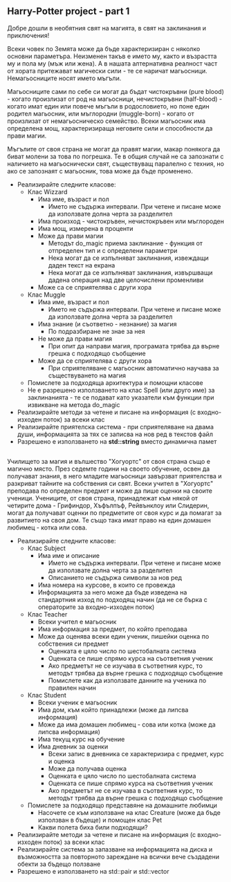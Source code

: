 ## Harry-Potter project - part 1

Добре дошли в необятния свят на магията, в свят на заклинания и приключения! 

Всеки човек по Земята може да бъде характеризиран с няколко основни параметъра. Неизменен такъв е името му, както и възрастта му и пола му (мъж или жена). А в нашата алтернативна реалност част от хората притежават магически сили - те се наричат магьосници. Немагьосниците носят името мъгъли.  

Магьосниците сами по себе си могат да бъдат чистокръвни (pure blood) - когато произлизат от род на магьосници, нечистокръвни (half-blood) - когато имат един или повече мъгъли в родословието, но поне един родител магьосник, или мъглородни (muggle-born) - когато от произлизат от немагьосническо семейство. Всеки магьосник има определена мощ, характеризираща неговите сили и способности да прави магии. 

Мъгълите от своя страна не могат да правят магии, макар понякога да биват молени за това по погрешка. Те в общия случай не са запознати с наличието на магьоснически свят, съществуващ паралелно с техния, но ако се запознаят с магьосник, това може да бъде променено.  


* Реализирайте следните класове: 
  * Клас Wizzard 
    * Има име, възраст и пол 
      * Името не съдържа интервали. При четене и писане може да използвате долна черта за разделител 
    * Има произход - чистокръвен, нечистокръвен или мъглороден 
    * Има мощ, измерена в проценти 
    * Може да прави магии 
      * Методът do_magic приема заклинание - функция от отпределен тип и с определени параметри 
      * Нека могат да се изпълняват заклинания, извеждащи даден текст на екрана 
      * Нека могат да се изпълняват заклинания, извършващи дадена операция над две целочислени променливи 
    * Може са се сприятелява с други хора 
  * Клас Muggle 
    * Има име, възраст и пол 
      * Името не съдържа интервали. При четене и писане може да използвате долна черта за разделител 
    * Има знание (и съответно - незнание) за магия 
      * По подразбиране не знае за нея 
    * Не може да прави магия 
      * При опит да направи магия, програмата трябва да върне грешка с подходящо съобщение 
    * Може да се сприятелява с други хора 
      * При сприятеляване с магьосник автоматично научава за съществуването на магия 
  * Помислете за подходяща архитектура и помощни класове 
  * Не е разрешено използването на клас Spell (или друго име) за заклинанията - те се подават като указатели към функции при извикване на метода do_magic 
* Реализирайте методи за четене и писане на информация (с входно-изходен поток) за всеки клас 
* Реализирайте приятелска система - при сприятеляване на двама души, информацията за тях се записва на нов ред в текстов файл 
* Разрешено е използването на **std::string** вместо динамична памет 

 
##
Училището за магия и вълшество "Хогуортс" от своя страна също е магично място. През седемте години на своето обучение, освен да получават знания, в него младите магьосници завързват приятелства и разкриват тайните на собствения си свят. Всеки учител в "Хогуортс" преподава по определен предмет и може да пише оценки на своите ученици. Учениците, от своя страна, принадлежат към някой от четирите дома - Грифиндор, Хъфълпъф, Рейвънклоу или Слидерин, могат да получават оценки по предметите от своя курс и да помагат за развитието на своя дом. Те също така имат право на един домашен любимец - котка или сова.  

* Реализирайте следните класове:
  * Клас Subject 
    * Има име и описание 
      * Името не съдържа интервали. При четене и писане може да използвате долна черта за разделител 
      * Описанието не съдържа символи за нов ред 
    * Има номера на курсове, в които се провежда 
    * Информацията за него може да бъде изведена на стандартния изход по подходящ начин (да не се бърка с операторите за входно-изходен поток) 
  * Клас Teacher 
    * Всеки учител е магьосник 
    * Има информация за предмет, по който преподава 
    * Може да оценява всеки един ученик, пишейки оценка по собствения си предмет 
      * Оценката е цяло число по шестобалната система 
      * Оценката се пише спрямо курса на съответния ученик 
      * Ако предметът не се изучава в съответния курс, то методът трябва да върне грешка с подходящо съобщение 
      * Помислете как да използвате данните на ученика по правилен начин 
  * Клас Student 
    * Всеки ученик е магьосник 
    * Има дом, към който принадлежи (може да липсва информация) 
    * Може да има домашен любимец - сова или котка (може да липсва информация) 
    * Има текущ курс на обучение 
    * Има дневник за оценки 
      * Всеки запис в дневника се характеризира с предмет, курс и оценка  
      * Може да получава оценка 
      * Оценката е цяло число по шестобалната система 
      * Оценката се пише спрямо курса на съответния ученик 
      * Ако предметът не се изучава в съответния курс, то методът трябва да върне грешка с подходящо съобщение 
  * Помислете за подходящо представяне на домашните любимци 
    * Насочете се към използване на клас Creature (може да бъде използван в бъдеще) и помощен клас Pet  
    * Какви полета биха били подходящи? 
* Реализирайте методи за четене и писане на информация (с входно-изходен поток) за всеки клас 
* Реализирайте система за запазване на информацията на диска и възможността за повторното зареждане на всички вече създадени обекти за бъдещо ползване  
* Разрешено е използването на std::pair и std::vector 
